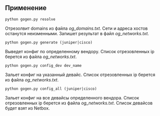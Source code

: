 ## Применение

`python gogen.py resolve`

Отрезолвит domains из файла *og_domains.txt*.
Сети и адреса хостов останутся неизменными.
Запишет результат в файл *og_networks.txt*.

`python gogen.py generate (juniper|cisco)`

Выведет конфиг по определенному вендору. 
Список отрезовленных ip берется из файла *og_networks.txt*.

`python gogen.py config_dev dev_name`

Зальет конфиг на указанный девайс. 
Список отрезовленных ip берется из файла *og_networks.txt*.

`python gogen.py config_all (juniper|cisco)`

Зальет конфиг на все девайсы определенного вендора. 
Список отрезовленных ip берется из файла *og_networks.txt*.
Список девайсов будет взят из Netbox.
